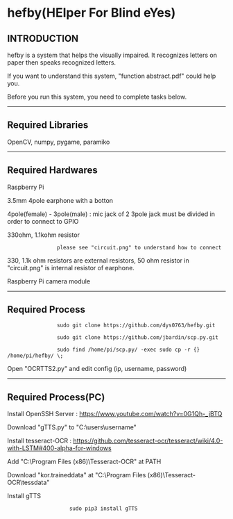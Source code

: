 # hefby(HElper For Blind eYes)

INTRODUCTION
---------------------------------

hefby is a system that helps the visually impaired. It recognizes letters on paper then speaks recognized letters.

If you want to understand this system, "function abstract.pdf" could help you.

Before you run this system, you need to complete tasks below.

--------------------------------

Required Libraries
--------

OpenCV, numpy, pygame, paramiko

--------------------------------

Required Hardwares
------

Raspberry Pi

3.5mm 4pole earphone with a botton

4pole(female) - 3pole(male) : mic jack of 2 3pole jack must be divided in order to connect to GPIO

330ohm, 1.1kohm resistor

                    please see "circuit.png" to understand how to connect

330, 1.1k ohm resistors are external resistors, 50 ohm resistor in "circuit.png" is internal resistor of earphone.

Raspberry Pi camera module

---------------------------------

Required Process
-----------

                    sudo git clone https://github.com/dys0763/hefby.git

                    sudo git clone https://github.com/jbardin/scp.py.git

                    sudo find /home/pi/scp.py/ -exec sudo cp -r {} /home/pi/hefby/ \;
                    
Open "OCRTTS2.py" and edit config (ip, username, password)
                  
--------------------------------------------                  
Required Process(PC)
-------------

Install OpenSSH Server : https://www.youtube.com/watch?v=0G1Qh-_jBTQ
                      
Download "gTTS.py" to "C:\users\username"

Install tesseract-OCR : https://github.com/tesseract-ocr/tesseract/wiki/4.0-with-LSTM#400-alpha-for-windows
                     
Add "C:\Program Files (x86)\Tesseract-OCR" at PATH

Download "kor.traineddata" at "C:\Program Files (x86)\Tesseract-OCR\tessdata"

Install gTTS

                        sudo pip3 install gTTS
